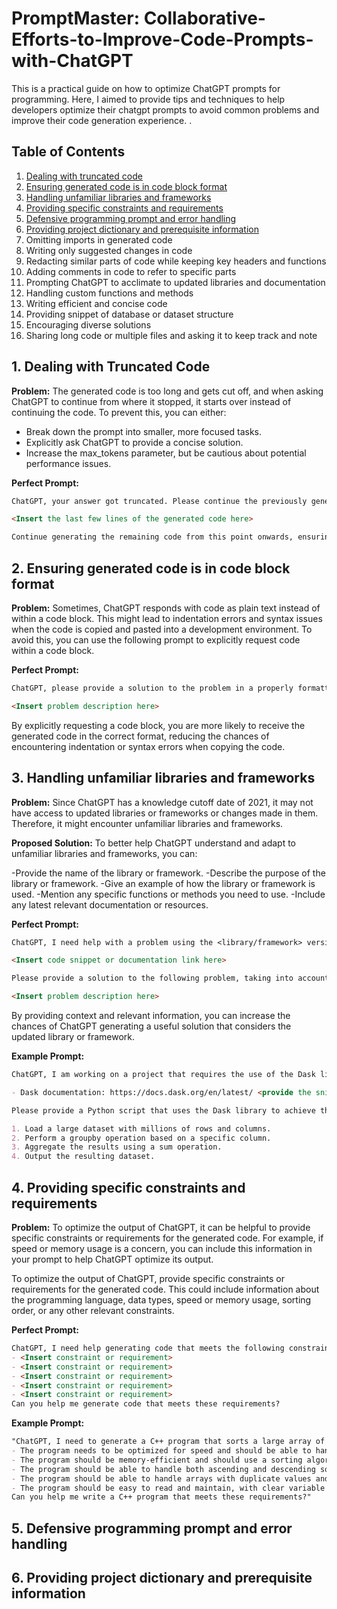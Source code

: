 # PromptMaster: Collaborative-Efforts-to-Improve-Code-Prompts-with-ChatGPT

This is a practical guide on how to optimize  ChatGPT prompts for programming. Here, I aimed to provide tips and techniques to help developers optimize their chatgpt prompts to avoid common problems and improve their code generation experience. .

## Table of Contents

1.  [Dealing with truncated code](#1-dealing-with-truncated-code)
2. [Ensuring generated code is in code block format](#2-ensuring-generated-code-is-in-code-block-format)
3. [Handling unfamiliar libraries and frameworks](#3-handling-unfamiliar-libraries-and-frameworks)
4. [Providing specific constraints and requirements](#4-providing-specific-constraints-and-requirements)
5. [Defensive programming prompt and error handling](#5-defensive-programming-prompt-and-error-handling)
6. [Providing project dictionary and prerequisite information](#6-providing-project-dictionary-and-prerequisite-information)
7. Omitting imports in generated code
8. Writing only suggested changes in code
9. Redacting similar parts of code while keeping key headers and functions
10. Adding comments in code to refer to specific parts
11. Prompting ChatGPT to acclimate to updated libraries and documentation
12. Handling custom functions and methods
13. Writing efficient and concise code
14. Providing snippet of database or dataset structure
15. Encouraging diverse solutions
16. Sharing long code or multiple files and asking it to keep track and note

## 1. Dealing with Truncated Code
<a name="1-dealing-with-truncated-code"></a>
**Problem:** The generated code is too long and gets cut off, and when asking ChatGPT to continue from where it stopped, it starts over instead of continuing the code. To prevent this, you can either:

- Break down the prompt into smaller, more focused tasks.
- Explicitly ask ChatGPT to provide a concise solution.
- Increase the max_tokens parameter, but be cautious about potential performance issues.

**Perfect Prompt:**

```markdown
ChatGPT, your answer got truncated. Please continue the previously generated code without repeating any part of it. The last part of the previous code snippet was:

<Insert the last few lines of the generated code here>

Continue generating the remaining code from this point onwards, ensuring that the solution picks up where it left off and does not start over.
```

## 2. Ensuring generated code is in code block format
<a name="2-ensuring-generated-code-is-in-code-block-format"></a>
**Problem:** Sometimes, ChatGPT responds with code as plain text instead of within a code block. This might lead to indentation errors and syntax issues when the code is copied and pasted into a development environment. To avoid this, you can use the following prompt to explicitly request code within a code block.

**Perfect Prompt:**

```markdown
ChatGPT, please provide a solution to the problem in a properly formatted Python code block. The problem is:

<Insert problem description here>
```
By explicitly requesting a code block, you are more likely to receive the generated code in the correct format, reducing the chances of encountering indentation or syntax errors when copying the code.

## 3. Handling unfamiliar libraries and frameworks
<a name="3-handling-unfamiliar-libraries-and-frameworks"></a>

**Problem:** Since ChatGPT has a knowledge cutoff date of 2021, it may not have access to updated libraries or frameworks or changes made in them. Therefore, it might encounter unfamiliar libraries and frameworks.

**Proposed Solution:** To better help ChatGPT understand and adapt to unfamiliar libraries and frameworks, you can:

-Provide the name of the library or framework.
-Describe the purpose of the library or framework.
-Give an example of how the library or framework is used.
-Mention any specific functions or methods you need to use.
-Include any latest relevant documentation or resources.

**Perfect Prompt:**

```markdown
ChatGPT, I need help with a problem using the <library/framework> version <version_number>, which is a <brief description of the library/framework>. Here is a code snippet or documentation that demonstrates its usage:

<Insert code snippet or documentation link here>

Please provide a solution to the following problem, taking into account the updated version and any changes in the library/framework:

<Insert problem description here>
 ```
By providing context and relevant information, you can increase the chances of ChatGPT generating a useful solution that considers the updated library or framework.

**Example Prompt:**

```markdown
ChatGPT, I am working on a project that requires the use of the Dask library in Python. Dask is a library for parallel and distributed computing that allows processing of large datasets and provides support for computations on multi-dimensional arrays, data frames, and machine learning tasks. I need to perform parallel computation on large datasets efficiently. Specifically, I need to use Dask's DataFrame API to perform a groupby operation followed by aggregation. Here are snippets of the latest documentation and resources:

- Dask documentation: https://docs.dask.org/en/latest/ <provide the snippets that has been updated and chatgpt might not be familair with>

Please provide a Python script that uses the Dask library to achieve the following tasks:

1. Load a large dataset with millions of rows and columns.
2. Perform a groupby operation based on a specific column.
3. Aggregate the results using a sum operation.
4. Output the resulting dataset.
```

## 4. Providing specific constraints and requirements
<a name="4-providing-specific-constraints-and-requirements"></a>

**Problem:** To optimize the output of ChatGPT, it can be helpful to provide specific constraints or requirements for the generated code. For example, if speed or memory usage is a concern, you can include this information in your prompt to help ChatGPT optimize its output.

To optimize the output of ChatGPT, provide specific constraints or requirements for the generated code. This could include information about the programming language, data types, speed or memory usage, sorting order, or any other relevant constraints.

**Perfect Prompt:**
```markdown
ChatGPT, I need help generating code that meets the following constraints and requirements:
- <Insert constraint or requirement>
- <Insert constraint or requirement>
- <Insert constraint or requirement>
- <Insert constraint or requirement>
- <Insert constraint or requirement>
Can you help me generate code that meets these requirements?
 ```

**Example Prompt:**
```markdown
"ChatGPT, I need to generate a C++ program that sorts a large array of integers, but the program needs to meet the following constraints:
- The program needs to be optimized for speed and should be able to handle large arrays efficiently.
- The program should be memory-efficient and should use a sorting algorithm that minimizes memory usage.
- The program should be able to handle both ascending and descending sorts and should allow the user to specify the sorting order.
- The program should be able to handle arrays with duplicate values and should sort them in a stable manner.
- The program should be easy to read and maintain, with clear variable names and comments.
Can you help me write a C++ program that meets these requirements?"
```

## 5. Defensive programming prompt and error handling
<a name="5-defensive-programming-prompt-and-error-handling"></a>

## 6. Providing project dictionary and prerequisite information
<a name="6-providing-project-dictionary-and-prerequisite-information"></a>

